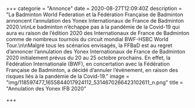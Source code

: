 +++
categorie = "Annonce"
date = 2020-08-27T12:09:40Z
description = "La Badminton World Federation et la Fédération Française de Badminton annoncent l’annulation des Yonex Internationaux de France de Badminton 2020.\n\nLe badminton n’échappe pas à la pandémie de la Covid-19 qui aura eu raison de l’édition 2020 des Internationaux de France de Badminton comme de nombreux tournois du circuit mondial BWF-HSBC World Tour.\n\nMalgré tous les scénarios envisagés, la FFBaD est au regret d’annoncer l’annulation des Yonex Internationaux de France de Badminton 2020 initialement prévus du 20 au 25 octobre prochains. En effet, la Fédération Internationale (BWF), en concertation avec la Fédération Française de Badminton, a décidé d’annuler l’événement, en raison des risques liés à la pandémie de la Covid-19."
image = "img/118597477_1655844017924112_5314670266423102611_n.png"
title = "Annulation des Yonex IFB 2020"

+++
